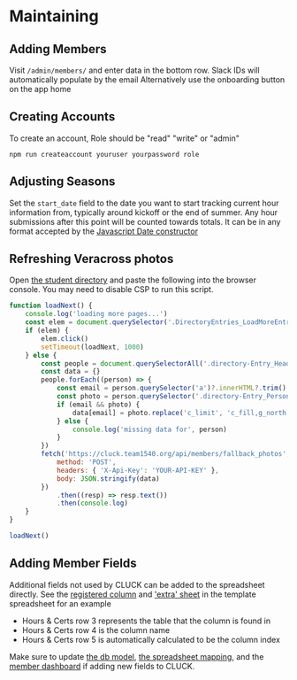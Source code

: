 # Maintaining

## Adding Members

Visit `/admin/members/` and enter data in the bottom row. Slack IDs will automatically populate by the email
Alternatively use the onboarding button on the app home

## Creating Accounts

To create an account, 
Role should be "read" "write" or "admin"
```
npm run createaccount youruser yourpassword role
```

## Adjusting Seasons

Set the `start_date` field to the date you want to start tracking current hour information from, typically around kickoff or the end of summer. Any hour submissions after this point will be counted towards totals. It can be in any format accepted by the [Javascript Date constructor](https://developer.mozilla.org/en-US/docs/Web/JavaScript/Reference/Global_Objects/Date/Date)

## Refreshing Veracross photos

Open [the student directory](https://portals.veracross.com/catlin/student/directory/1) and paste the following into the browser console. You may need to disable CSP to run this script.

```js
function loadNext() {
    console.log('loading more pages...')
    const elem = document.querySelector('.DirectoryEntries_LoadMoreEntriesButton')
    if (elem) {
        elem.click()
        setTimeout(loadNext, 1000)
    } else {
        const people = document.querySelectorAll('.directory-Entry_Header')
        const data = {}
        people.forEach((person) => {
            const email = person.querySelector('a')?.innerHTML?.trim()
            const photo = person.querySelector('.directory-Entry_PersonPhoto--full')?.src
            if (email && photo) {
                data[email] = photo.replace('c_limit', 'c_fill,g_north')
            } else {
                console.log('missing data for', person)
            }
        })
        fetch('https://cluck.team1540.org/api/members/fallback_photos', {
            method: 'POST',
            headers: { 'X-Api-Key': 'YOUR-API-KEY' },
            body: JSON.stringify(data)
        })
            .then((resp) => resp.text())
            .then(console.log)
    }
}

loadNext()
```

## Adding Member Fields

Additional fields not used by CLUCK can be added to the spreadsheet directly. See the [registered column](https://docs.google.com/spreadsheets/d/1p18eJW29CzLn-zZKBKm-OOM6BtR-oLlrZVfNJtNPl9A/edit?gid=568325748#gid=568325748&range=B2:B46) and ['extra' sheet](https://docs.google.com/spreadsheets/d/1p18eJW29CzLn-zZKBKm-OOM6BtR-oLlrZVfNJtNPl9A/edit?gid=2140052736#gid=2140052736) in the template spreadsheet for an example

-   Hours & Certs row 3 represents the table that the column is found in
-   Hours & Certs row 4 is the column name
-   Hours & Certs row 5 is automatically calculated to be the column index

Make sure to update [the db model](prisma/schema.prisma), [the spreadsheet mapping](src/spreadsheet/index.ts), and the [member dashboard](src/views/admin_members) if adding new fields to CLUCK.
